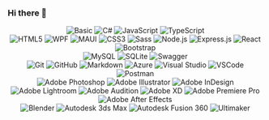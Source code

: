 ### Hi there 👋

<div align="center">
	<img src="https://img.shields.io/badge/Basic-239120?style=for-the-badge&logo=c-sharp&logoColor=white" alt="Basic" />
	<img src="https://img.shields.io/badge/C%23-239120?style=for-the-badge&logo=c-sharp&logoColor=white" alt="C#" />
	<img src="https://img.shields.io/badge/JavaScript-F7DF1E?style=for-the-badge&logo=javascript&logoColor=black" alt="JavaScript" />
	<img src="https://img.shields.io/badge/TypeScript-3178C6?style=for-the-badge&logo=typescript&logoColor=white" alt="TypeScript" />
</div>
<div align="center">
	<img src="https://img.shields.io/badge/HTML5-E34F26?style=for-the-badge&logo=html5&logoColor=white" alt="HTML5" />
	<img src="https://img.shields.io/badge/WPF-5C2D91?style=for-the-badge&logo=.net&logoColor=white" alt="WPF" />
	<img src="https://img.shields.io/badge/MAUI-5C2D91?style=for-the-badge&logo=.net&logoColor=white" alt="MAUI" />
	<img src="https://img.shields.io/badge/CSS3-1572B6?style=for-the-badge&logo=css3&logoColor=white" alt="CSS3" />
	<img src="https://img.shields.io/badge/Sass-CC6699?style=for-the-badge&logo=sass&logoColor=white" alt="Sass" />
	<img src="https://img.shields.io/badge/Node.js-339933?style=for-the-badge&logo=node.js&logoColor=white" alt="Node.js" />
	<img src="https://img.shields.io/badge/Express.js-000000?style=for-the-badge&logo=express&logoColor=white" alt="Express.js" />
	<img src="https://img.shields.io/badge/React-61DAFB?style=for-the-badge&logo=react&logoColor=black" alt="React" />
	<img src="https://img.shields.io/badge/Bootstrap-563D7C?style=for-the-badge&logo=bootstrap&logoColor=white" alt="Bootstrap" />
</div>
<div align="center">
	<img src="https://img.shields.io/badge/MySQL-4479A1?style=for-the-badge&logo=mysql&logoColor=white" alt="MySQL" />
	<img src="https://img.shields.io/badge/SQLite-003B57?style=for-the-badge&logo=sqlite&logoColor=white" alt="SQLite" />
	<img src="https://img.shields.io/badge/Swagger-85EA2D?style=for-the-badge&logo=swagger&logoColor=black" alt="Swagger" />
</div>
<div align="center">
	<img src="https://img.shields.io/badge/Git-F05032?style=for-the-badge&logo=git&logoColor=white" alt="Git" />
	<img src="https://img.shields.io/badge/GitHub-181717?style=for-the-badge&logo=github&logoColor=white" alt="GitHub" />
	<img src="https://img.shields.io/badge/Markdown-000000?style=for-the-badge&logo=markdown&logoColor=white" alt="Markdown" />
	<img src="https://img.shields.io/badge/Azure-0089D6?style=for-the-badge&logo=microsoft-azure&logoColor=white" alt="Azure" />
	<img src="https://img.shields.io/badge/Visual_Studio-5C2D91?style=for-the-badge&logo=visual-studio&logoColor=white" alt="Visual Studio" />
	<img src="https://img.shields.io/badge/VSCode-007ACC?style=for-the-badge&logo=visual-studio-code&logoColor=white" alt="VSCode" />
	<img src="https://img.shields.io/badge/Postman-FF6C37?style=for-the-badge&logo=postman&logoColor=white" alt="Postman" />
</div>
<div align="center">
	<img src="https://img.shields.io/badge/Adobe_Photoshop-31A8FF?style=for-the-badge&logo=adobe-photoshop&logoColor=white" alt="Adobe Photoshop" />
	<img src="https://img.shields.io/badge/Adobe_Illustrator-FF9A00?style=for-the-badge&logo=adobe-illustrator&logoColor=white" alt="Adobe Illustrator" />
	<img src="https://img.shields.io/badge/Adobe_InDesign-49021F?style=for-the-badge&logo=adobe-indesign&logoColor=white" alt="Adobe InDesign" />
	<img src="https://img.shields.io/badge/Adobe_Lightroom-31A8FF?style=for-the-badge&logo=adobe-lightroom&logoColor=white" alt="Adobe Lightroom" />
	<img src="https://img.shields.io/badge/Adobe_Audition-9999FF?style=for-the-badge&logo=adobe-audition&logoColor=white" alt="Adobe Audition" />
	<img src="https://img.shields.io/badge/Adobe_XD-FF61F6?style=for-the-badge&logo=adobe-xd&logoColor=white" alt="Adobe XD" />
	<img src="https://img.shields.io/badge/Adobe_Premiere_Pro-9999FF?style=for-the-badge&logo=adobe-premiere-pro&logoColor=white" alt="Adobe Premiere Pro" />
	<img src="https://img.shields.io/badge/Adobe_After_Effects-9999FF?style=for-the-badge&logo=adobe-after-effects&logoColor=white" alt="Adobe After Effects" />
</div>
<div align="center">
	<img src="https://img.shields.io/badge/Blender-F5792A?style=for-the-badge&logo=blender&logoColor=white" alt="Blender" />
	<img src="https://img.shields.io/badge/Autodesk_3ds_Max-47A247?style=for-the-badge&logo=autodesk&logoColor=white" alt="Autodesk 3ds Max" />
	<img src="https://img.shields.io/badge/Autodesk_Fusion_360-FF2D20?style=for-the-badge&logo=autodesk&logoColor=white" alt="Autodesk Fusion 360" />
	<img src="https://img.shields.io/badge/ultimaker-FFD200?style=for-the-badge&logo=ultimaker&logoColor=black" alt="Ultimaker" />
</div>